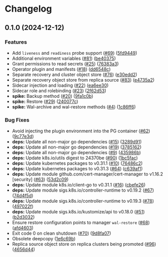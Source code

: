 # Changelog

## 0.1.0 (2024-12-12)


### Features

* Add `liveness` and `readiness` probe support ([#69](https://github.com/cloudnative-pg/plugin-barman-cloud/issues/69)) ([5fd9449](https://github.com/cloudnative-pg/plugin-barman-cloud/commit/5fd9449b27394756e0baf76b1356900850f687a6))
* Additional environment variables ([#81](https://github.com/cloudnative-pg/plugin-barman-cloud/issues/81)) ([be40375](https://github.com/cloudnative-pg/plugin-barman-cloud/commit/be4037529c44858278dd80e3eb32f39f3f68c5c6))
* Grant permissions to read secrets ([#25](https://github.com/cloudnative-pg/plugin-barman-cloud/issues/25)) ([76383a3](https://github.com/cloudnative-pg/plugin-barman-cloud/commit/76383a30afd3bd829f01936dc3dfc81f1d189d2d))
* Operator plugin and manifests ([#18](https://github.com/cloudnative-pg/plugin-barman-cloud/issues/18)) ([dd6548c](https://github.com/cloudnative-pg/plugin-barman-cloud/commit/dd6548c4a26031324975d97aee345e4e6a2e7efa))
* Separate recovery and cluster object store ([#76](https://github.com/cloudnative-pg/plugin-barman-cloud/issues/76)) ([e30edd2](https://github.com/cloudnative-pg/plugin-barman-cloud/commit/e30edd2318d76e10fd7af344c0e4326f1e5033ec))
* Separate recovery object store from replica source ([#83](https://github.com/cloudnative-pg/plugin-barman-cloud/issues/83)) ([e4735a2](https://github.com/cloudnative-pg/plugin-barman-cloud/commit/e4735a2f85724cf8493f513658783e5330c3efcf))
* Sidecar injection and loading ([#22](https://github.com/cloudnative-pg/plugin-barman-cloud/issues/22)) ([ea6ee30](https://github.com/cloudnative-pg/plugin-barman-cloud/commit/ea6ee30d2ea30f9e9df22002ce5f5a68fcb37ade))
* Sidecar role and rolebinding ([#23](https://github.com/cloudnative-pg/plugin-barman-cloud/issues/23)) ([2f62d53](https://github.com/cloudnative-pg/plugin-barman-cloud/commit/2f62d539c949f344cb5534b7ffbb90860663a106))
* **spike:** Backup method ([#20](https://github.com/cloudnative-pg/plugin-barman-cloud/issues/20)) ([9fa1c0b](https://github.com/cloudnative-pg/plugin-barman-cloud/commit/9fa1c0beab4882af3f4c737d049b5bafcf7e28a6))
* **spike:** Restore ([#29](https://github.com/cloudnative-pg/plugin-barman-cloud/issues/29)) ([240077c](https://github.com/cloudnative-pg/plugin-barman-cloud/commit/240077c77192d9572767d7ec76d02e578b94faca))
* **spike:** Wal-archive and wal-restore methods ([#4](https://github.com/cloudnative-pg/plugin-barman-cloud/issues/4)) ([1c86ff6](https://github.com/cloudnative-pg/plugin-barman-cloud/commit/1c86ff65747b5b348fb1ed2b0e5b0594fd156116))


### Bug Fixes

* Avoid injecting the plugin environment into the PG container ([#62](https://github.com/cloudnative-pg/plugin-barman-cloud/issues/62)) ([9c77e3d](https://github.com/cloudnative-pg/plugin-barman-cloud/commit/9c77e3de9f05a56c567c9fa6b0f75ca55a05ddf8))
* **deps:** Update all non-major go dependencies ([#15](https://github.com/cloudnative-pg/plugin-barman-cloud/issues/15)) ([3289d91](https://github.com/cloudnative-pg/plugin-barman-cloud/commit/3289d91db4f924bad2f7f6dc8901f4544616233e))
* **deps:** Update all non-major go dependencies ([#19](https://github.com/cloudnative-pg/plugin-barman-cloud/issues/19)) ([3785162](https://github.com/cloudnative-pg/plugin-barman-cloud/commit/378516225d6441dcba32bcd7533d54501d91cf08))
* **deps:** Update all non-major go dependencies ([#9](https://github.com/cloudnative-pg/plugin-barman-cloud/issues/9)) ([435986b](https://github.com/cloudnative-pg/plugin-barman-cloud/commit/435986b7a1e7bf9e5d4d1c018c37fd6e28f2aaa7))
* **deps:** Update k8s.io/utils digest to 24370be ([#90](https://github.com/cloudnative-pg/plugin-barman-cloud/issues/90)) ([1bc5fac](https://github.com/cloudnative-pg/plugin-barman-cloud/commit/1bc5facc9acadbcdb88e76ec294f6c4c050c4daa))
* **deps:** Update kubernetes packages to v0.31.1 ([#10](https://github.com/cloudnative-pg/plugin-barman-cloud/issues/10)) ([76486c2](https://github.com/cloudnative-pg/plugin-barman-cloud/commit/76486c28637fa10be3b8b5f260d5b626ac142ca4))
* **deps:** Update kubernetes packages to v0.31.3 ([#64](https://github.com/cloudnative-pg/plugin-barman-cloud/issues/64)) ([c639af1](https://github.com/cloudnative-pg/plugin-barman-cloud/commit/c639af1295123c12d462d52b769ac0c973c22c93))
* **deps:** Update module github.com/cert-manager/cert-manager to v1.16.2 [security] ([#63](https://github.com/cloudnative-pg/plugin-barman-cloud/issues/63)) ([53d2c09](https://github.com/cloudnative-pg/plugin-barman-cloud/commit/53d2c0999313b1447d873b27b1f87e1dd93c6e6a))
* **deps:** Update module k8s.io/client-go to v0.31.1 ([#16](https://github.com/cloudnative-pg/plugin-barman-cloud/issues/16)) ([cbefe26](https://github.com/cloudnative-pg/plugin-barman-cloud/commit/cbefe26440203e88f8d60335b64f32b01249ba0d))
* **deps:** Update module sigs.k8s.io/controller-runtime to v0.19.2 ([#67](https://github.com/cloudnative-pg/plugin-barman-cloud/issues/67)) ([74d4f5d](https://github.com/cloudnative-pg/plugin-barman-cloud/commit/74d4f5d1902ed557375adff3e775b35dd662d2fc))
* **deps:** Update module sigs.k8s.io/controller-runtime to v0.19.3 ([#78](https://github.com/cloudnative-pg/plugin-barman-cloud/issues/78)) ([497022f](https://github.com/cloudnative-pg/plugin-barman-cloud/commit/497022f1967c90598285573bc54341d22308f2f0))
* **deps:** Update module sigs.k8s.io/kustomize/api to v0.18.0 ([#51](https://github.com/cloudnative-pg/plugin-barman-cloud/issues/51)) ([b2d3032](https://github.com/cloudnative-pg/plugin-barman-cloud/commit/b2d303205499ccca426fe2b72964eeefa6556fdd))
* Ensure restore configuration points to manager `wal-restore` ([#68](https://github.com/cloudnative-pg/plugin-barman-cloud/issues/68)) ([afd4603](https://github.com/cloudnative-pg/plugin-barman-cloud/commit/afd4603023ce0f245687856eb05d9a30875b8bac))
* Exit code 0 on clean shutdown ([#70](https://github.com/cloudnative-pg/plugin-barman-cloud/issues/70)) ([9d8fa07](https://github.com/cloudnative-pg/plugin-barman-cloud/commit/9d8fa079fec6b82c5aef6397b4b6318fbe9ebb0b))
* Obsolete deepcopy ([1e6c69b](https://github.com/cloudnative-pg/plugin-barman-cloud/commit/1e6c69bac022914732fbaabb5bae0969893f5049))
* Replica source object store on replica clusters being promoted ([#96](https://github.com/cloudnative-pg/plugin-barman-cloud/issues/96)) ([4656d44](https://github.com/cloudnative-pg/plugin-barman-cloud/commit/4656d44c85a3d05e38cb536b2db69aa47c575619))
